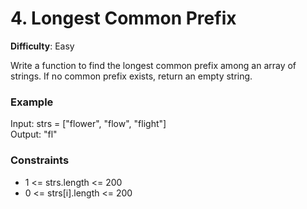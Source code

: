 # 4. Longest Common Prefix
**Difficulty**: Easy

Write a function to find the longest common prefix among an array of strings. If no common prefix exists, return an empty string.

### **Example**
Input: strs = ["flower", "flow", "flight"]  
Output: "fl"  

### **Constraints**
- 1 <= strs.length <= 200
- 0 <= strs[i].length <= 200
